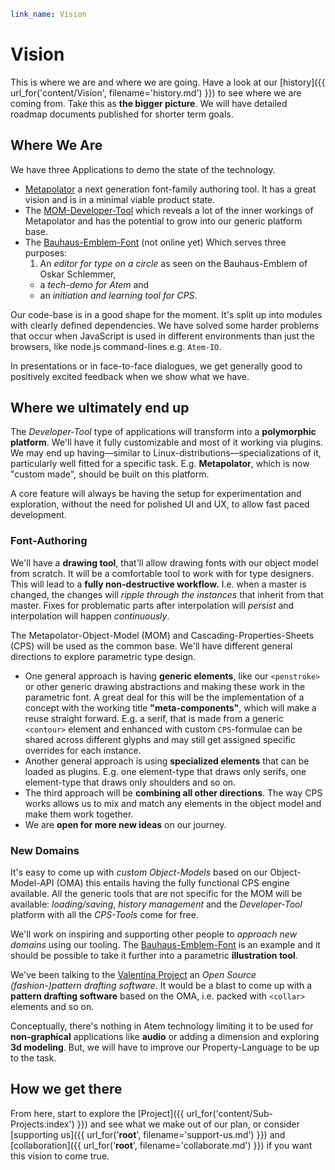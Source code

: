 ```yaml
link_name: Vision
```

# Vision

This is where we are and where we are going. Have a look at our
[history]({{ url_for('content/Vision', filename='history.md') }}) to see where
we are coming from. Take this as **the bigger picture**. We will have detailed
roadmap documents published for shorter term goals.


## Where We Are

We have three Applications to demo the state of the technology.

* <a href="http://metapolator.com" target="_blank">Metapolator</a> a next generation font-family
authoring tool. It has a great vision and is in a minimal viable product state.
* The <a href="http://metapolator.com/developer-tool/" target="_blank">MOM-Developer-Tool</a>
which reveals a lot of the inner workings of Metapolator and has the potential to grow into
our generic platform base.
* The <a href="https://github.com/graphicore/Bauhaus-Emblem-Font" target="_blank">Bauhaus-Emblem-Font</a> (not online yet)
Which serves three purposes:
    1. An *editor for type on a circle* as seen on the Bauhaus-Emblem of Oskar Schlemmer,
    * a *tech-demo for Atem* and
    * an *initiation and learning tool for CPS*.

Our code-base is in a good shape for the moment. It's split up into modules
with clearly defined dependencies. We have solved some harder problems that
occur when JavaScript is used in different environments than just the browsers,
like node.js command-lines e.g. `Atem-IO`.

In presentations or in face-to-face dialogues, we get generally good to
positively excited feedback when we show what we have.

## Where we ultimately end up

The *Developer-Tool* type of applications will transform into a **polymorphic
platform**. We'll have it fully customizable and most of it working via
plugins. We may end up having—similar to Linux-distributions—specializations
of it, particularly well fitted for a specific task. E.g. **Metapolator**,
which is now "custom made", should be built on this platform.

A core feature will always be having the setup for experimentation and exploration,
without the need for polished UI and UX, to allow fast paced development.

### Font-Authoring

We'll have a **drawing tool**, that'll allow drawing fonts with our object model
from scratch. It will be a comfortable tool to work with for type designers.
This will lead to a **fully non-destructive workflow.** I.e. when a master is
changed, the changes will *ripple through the instances* that inherit from
that master. Fixes for problematic parts after interpolation will *persist*
and interpolation will happen *continuously*.

The Metapolator-Object-Model (MOM) and Cascading-Properties-Sheets (CPS)
will be used as the common base. We'll have different general directions
to explore parametric type design.

* One general approach is having **generic elements**, like our `<penstroke>`
or other generic drawing abstractions and making these work in the parametric font.
A great deal for this will be the implementation of a concept with the working
title **"meta-components"**, which will make a reuse straight forward. E.g. a serif,
that is made from a generic `<contour>` element and enhanced with custom
`CPS`-formulae can be shared across different glyphs and may still get assigned
specific overrides for each instance.
* Another general approach is using **specialized elements** that can be loaded
as plugins. E.g. one element-type that draws only serifs, one element-type
that draws only shoulders and so on.
* The third approach will be **combining all other directions**. The way CPS
works allows us to mix and match any elements in the object model and make them
work together.
* We are **open for more new ideas** on our journey.

### New Domains

It's easy to come up with *custom Object-Models* based on our Object-Model-API (OMA)
this entails having the fully functional CPS engine available. All the generic
tools that are not specific for the MOM will be available: *loading/saving*,
*history management* and the *Developer-Tool* platform with all the *CPS-Tools*
come for free.

We'll work on inspiring and supporting other people to *approach new domains*
using our tooling. The [Bauhaus-Emblem-Font](https://github.com/graphicore/Bauhaus-Emblem-Font)
is an example and it should be possible to take it further into a parametric **illustration
tool**.

We've been talking to the [Valentina Project](http://valentina-project.org/)
an *Open Source (fashion-)pattern drafting software*. It would be a blast to
come up with a **pattern drafting software** based on the OMA, i.e. packed with
`<collar>` elements and so on.

Conceptually, there's nothing in Atem technology limiting it to be used for
**non-graphical** applications like **audio** or adding a dimension and
exploring **3d modeling**. But, we will have to improve our Property-Language
to be up to the task.

## How we get there

From here, start to explore the [Project]({{ url_for('content/Sub-Projects:index') }})
and see what we make out of our plan, or consider [supporting us]({{ url_for('__root__', filename='support-us.md') }}) and
[collaboration]({{ url_for('__root__', filename='collaborate.md') }}) if you want this
vision to come true.
